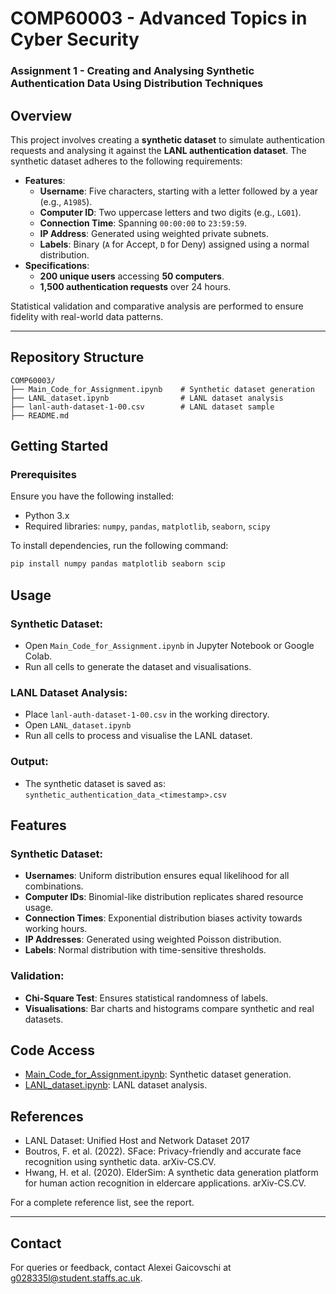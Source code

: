 # COMP60003 - Advanced Topics in Cyber Security

### Assignment 1 - Creating and Analysing Synthetic Authentication Data Using Distribution Techniques

## Overview

This project involves creating a **synthetic dataset** to simulate authentication requests and analysing it against the **LANL authentication dataset**. The synthetic dataset adheres to the following requirements:

- **Features**:
  - **Username**: Five characters, starting with a letter followed by a year (e.g., `A1985`).
  - **Computer ID**: Two uppercase letters and two digits (e.g., `LG01`).
  - **Connection Time**: Spanning `00:00:00` to `23:59:59`.
  - **IP Address**: Generated using weighted private subnets.
  - **Labels**: Binary (`A` for Accept, `D` for Deny) assigned using a normal distribution.
- **Specifications**:
  - **200 unique users** accessing **50 computers**.
  - **1,500 authentication requests** over 24 hours.

Statistical validation and comparative analysis are performed to ensure fidelity with real-world data patterns.

---

## Repository Structure

```plaintext
COMP60003/
├── Main_Code_for_Assignment.ipynb    # Synthetic dataset generation
├── LANL_dataset.ipynb                # LANL dataset analysis
├── lanl-auth-dataset-1-00.csv        # LANL dataset sample
├── README.md
```

## Getting Started

### Prerequisites

Ensure you have the following installed:

- Python 3.x
- Required libraries: `numpy`, `pandas`, `matplotlib`, `seaborn`, `scipy`

To install dependencies, run the following command:

```bash
pip install numpy pandas matplotlib seaborn scip
```
## Usage

### Synthetic Dataset:

- Open `Main_Code_for_Assignment.ipynb` in Jupyter Notebook or Google Colab.
- Run all cells to generate the dataset and visualisations.

### LANL Dataset Analysis:
- Place `lanl-auth-dataset-1-00.csv` in the working directory.
- Open `LANL_dataset.ipynb`
- Run all cells to process and visualise the LANL dataset.
### Output:
- The synthetic dataset is saved as:
`synthetic_authentication_data_<timestamp>.csv`

## Features
### Synthetic Dataset:
- **Usernames**: Uniform distribution ensures equal likelihood for all combinations.
- **Computer IDs**: Binomial-like distribution replicates shared resource usage.
- **Connection Times**: Exponential distribution biases activity towards working hours.
- **IP Addresses**: Generated using weighted Poisson distribution.
- **Labels**: Normal distribution with time-sensitive thresholds.
### Validation:
- **Chi-Square Test**: Ensures statistical randomness of labels.
- **Visualisations**: Bar charts and histograms compare synthetic and real datasets.
## Code Access
- [Main_Code_for_Assignment.ipynb](https://colab.research.google.com/drive/1SaIKnq21O8Q_WypeTKN4iqibbC6OgYPT?usp=sharing): Synthetic dataset generation.
- [LANL_dataset.ipynb](https://colab.research.google.com/drive/1-x8Jqxj_3uvuJ_JNbU0Z5eVNQqHy8Zy1?usp=sharing): LANL dataset analysis.
## References
- LANL Dataset: Unified Host and Network Dataset 2017
- Boutros, F. et al. (2022). SFace: Privacy-friendly and accurate face recognition using synthetic data. arXiv-CS.CV.
- Hwang, H. et al. (2020). ElderSim: A synthetic data generation platform for human action recognition in eldercare applications. arXiv-CS.CV.

For a complete reference list, see the report.

---
## Contact
For queries or feedback, contact Alexei Gaicovschi at g028335l@student.staffs.ac.uk.
